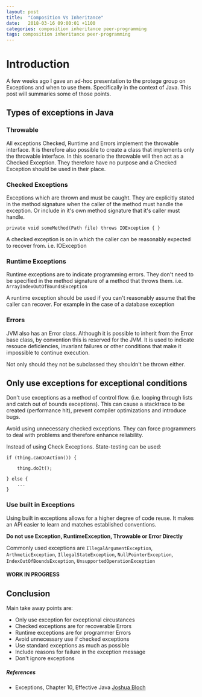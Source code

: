 ```yaml
---
layout: post
title:  "Composition Vs Inheritance"
date:   2018-03-16 09:00:01 +1100
categories: composition inheritance peer-programming
tags: composition inheritance peer-programming
---
```


# Introduction
A few weeks ago I gave an ad-hoc presentation to the protege group on Exceptions and when to use them. Specifically in the context of Java. This post will summaries some of those points.

## Types of exceptions in Java
### Throwable
All exceptions Checked, Runtime and Errors implement the throwable interface. It is therefore also possible to create a class that implements only the throwable interface. In this scenario the throwable will then act as a Checked Exception. They therefore have no purpose and a Checked Exception should be used in their place.


### Checked Exceptions
Exceptions which are thrown and must be caught. They are explicitly stated in the method signature when the caller of the method must handle the exception. Or include in it's own method signature that it's caller must handle. 

`
private void someMethod(Path file) throws IOException {
   }
`

A checked exception is on in which the caller can be reasonably expected to recover from. i.e. IOException

### Runtime Exceptions
Runtime exceptions are to indicate programming errors. They don't need to be specified in the method signature of a method that throws them. i.e. `ArrayIndexOutOfBoundsException`

A runtime exception should be used if you can't reasonably assume that the caller can recover. For example in the case of a database exception

### Errors
JVM also has an Error class. Although it is possible to inherit from the Error base class, by convention this is reserved for the JVM. It is used to indicate resouce deficiencies, invariant failures or other conditions that make it impossible to continue execution. 

Not only should they not be subclassed they shouldn't be thrown either.


## Only use exceptions for exceptional conditions
Don't use exceptions as a method of control flow. (i.e. looping through lists and catch out of bounds exceptions). This can cause a stacktrace to be created (performance hit), prevent compiler optimizations and introduce bugs. 

Avoid using unnecessary checked exceptions. They can force programmers to deal with problems and therefore enhance reliability. 

Instead of using Check Exceptions. State-testing can be used:
```
if (thing.canDoAction()) {

    thing.doIt();

} else {
    ...
}
```

### Use built in Exceptions
Using built in exceptions allows for a higher degree of code reuse. It makes an API easier to learn and matches established conventions. 

**Do not use Exception, RuntimeException, Throwable or Error Directly**

Commonly used exceptions are `IllegalArgumentException`, `ArthmeticException`, `IllegalStateException`, `NullPointerException`, `IndexOutOfBoundsException`, `UnsupportedOperationException`


#### WORK IN PROGRESS

## Conclusion
Main take away points are: 
* Only use exception for exceptional circustances
* Checked exceptions are for recoverable Errors
* Runtime exceptions are for programmer Errors
* Avoid unnecessary use if checked exceptions
* Use standard exceptions as much as possible
* Include reasons for failure in the exception message
* Don't ignore exceptions

##### References
* Exceptions, Chapter 10, Effective Java [Joshua Bloch](https://www.safaribooksonline.com/library/view/effective-java-third/9780134686097/)